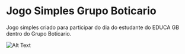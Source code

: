 # Jogo Simples Grupo Boticario

Jogo simples criado para participar do dia do estudante do EDUCA GB dentro do Grupo Boticario.



![Alt Text](https://github.com/Giovanacarmazio/Jogo-Simples-Grupo-Boticario/blob/c0cd97c0800cb63596fe76d7c4b56ef74ae49907/129106054-4610455a-bd5f-4ca3-a308-59e24f7c978f.gif)

        
    

 
